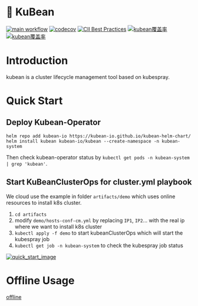 # :seedling: KuBean
[![main workflow](https://github.com/kubean-io/kubean/actions/workflows/auto-main-ci.yaml/badge.svg)](https://github.com/kubean-io/kubean/actions/workflows/auto-main-ci.yaml) [![codecov](https://codecov.io/gh/kubean-io/kubean/branch/main/graph/badge.svg?token=8FX807D3QQ)](https://codecov.io/gh/kubean-io/kubean) [![CII Best Practices](https://bestpractices.coreinfrastructure.org/projects/6263/badge)](https://bestpractices.coreinfrastructure.org/projects/6263)
[![kubean覆盖率](https://gitlab.daocloud.cn/ndx/qa/e2ecoverage/-/raw/main/badges/kubean/kubeanCoverage.svg)](https://github.com/kubean-io/kubean/blob/main/doc/test/kubean_testcase.md)[![kubean覆盖率](https://gitlab.daocloud.cn/ndx/qa/e2ecoverage/-/raw/main/badges/kubean/kubeanCoverage2.svg)](https://github.com/kubean-io/kubean/blob/main/doc/test/kubean_testcase.md)
# Introduction
kubean is a cluster lifecycle management tool based on kubespray.

# Quick Start

## Deploy Kubean-Operator

```
helm repo add kubean-io https://kubean-io.github.io/kubean-helm-chart/
helm install kubean kubean-io/kubean --create-namespace -n kubean-system
```

Then check kubean-operator status by `kubectl get pods -n kubean-system | grep 'kubean'`.

## Start KuBeanClusterOps for cluster.yml playbook

We cloud use the example in folder `artifacts/demo` which uses online resources to install k8s cluster.

1. `cd artifacts`
2. modify `demo/hosts-conf-cm.yml` by replacing `IP1`, `IP2`... with the real ip where we want to install k8s cluster
3. `kubectl apply -f demo` to start kubeanClusterOps which will start the kubespray job
4. `kubectl get job -n kubean-system` to check the kubespray job status


[![quick_start_image](doc/images/quick_start.gif)](https://asciinema.org/a/511386)

# Offline Usage

[offline](doc/offline.md)
